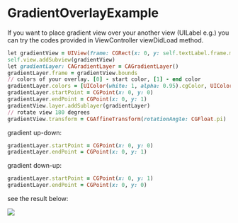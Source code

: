 # GradientOverlayExample
If you want to place gradient view over your another view (UILabel e.g.) you can try the codes provided in ViewController viewDidLoad method.

```ruby
let gradientView = UIView(frame: CGRect(x: 0, y: self.textLabel.frame.maxY - 100, width: 375, height: 100))
self.view.addSubview(gradientView)
let gradientLayer: CAGradientLayer = CAGradientLayer()
gradientLayer.frame = gradientView.bounds
// colors of your overlay. [0] - start color, [1] - end color
gradientLayer.colors = [UIColor(white: 1, alpha: 0.95).cgColor, UIColor(white: 1, alpha: 0.6).cgColor]
gradientLayer.startPoint = CGPoint(x: 0, y: 0)
gradientLayer.endPoint = CGPoint(x: 0, y: 1)
gradientView.layer.addSublayer(gradientLayer)
// rotate view 180 degrees
gradientView.transform = CGAffineTransform(rotationAngle: CGFloat.pi)
```

gradient up-down:

```ruby
gradientLayer.startPoint = CGPoint(x: 0, y: 0)
gradientLayer.endPoint = CGPoint(x: 0, y: 1)
```


gradient down-up:

```ruby
gradientLayer.startPoint = CGPoint(x: 0, y: 1)
gradientLayer.endPoint = CGPoint(x: 0, y: 0)
```


see the result below:

![](https://78.media.tumblr.com/aec58858027b393d0a65c4d2e698e7ae/tumblr_p044i5ELgV1wyutyko1_540.png)
